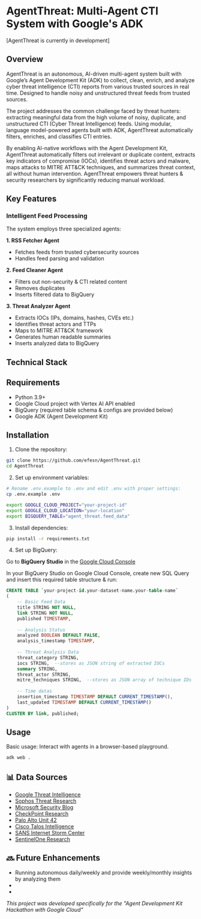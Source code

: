# AgentThreat: Multi-Agent CTI System with Google's ADK
[AgentThreat is currently in development]

## Overview

AgentThreat is an autonomous, AI-driven multi-agent system built with Google’s Agent Development Kit (ADK) to collect, clean, enrich, and analyze cyber threat intelligence (CTI) reports from various trusted sources in real time. Designed to handle noisy and unstructured threat feeds from trusted sources.

The project addresses the common challenge faced by threat hunters: extracting meaningful data from the high volume of noisy, duplicate, and unstructured CTI (Cyber Threat Intelligence) feeds. Using modular, language model-powered agents built with ADK, AgentThreat automatically filters, enriches, and classifies CTI entries.

By enabling AI-native workflows with the Agent Development Kit, AgentThreat automatically filters out irrelevant or duplicate content, extracts key indicators of compromise (IOCs), identifies threat actors and malware, maps attacks to MITRE ATT&CK techniques, and summarizes threat context, all without human intervention. AgentThreat empowers threat hunters & security researchers by significantly reducing manual workload.

## Key Features

### Intelligent Feed Processing
The system employs three specialized agents:

**1. RSS Fetcher Agent**
- Fetches feeds from trusted cybersecurity sources
- Handles feed parsing and validation

**2. Feed Cleaner Agent**
- Filters out non-security & CTI related content
- Removes duplicates
- Inserts filtered data to BigQuery

**3. Threat Analyzer Agent**
- Extracts IOCs (IPs, domains, hashes, CVEs etc.)
- Identifies threat actors and TTPs
- Maps to MITRE ATT&CK framework
- Generates human readable summaries
- Inserts analyzed data to BigQuery

## Technical Stack

## Requirements

- Python 3.9+
- Google Cloud project with Vertex AI API enabled
- BigQuery (required table schema & configs are provided below)
- Google ADK (Agent Development Kit)


## Installation

1. Clone the repository:
```bash
git clone https://github.com/efesn/AgentThreat.git
cd AgentThreat
```
2. Set up environment variables:
```bash
# Rename .env.example to .env and edit .env with proper settings:
cp .env.example .env
```
```bash
export GOOGLE_CLOUD_PROJECT="your-project-id"
export GOOGLE_CLOUD_LOCATION="your-location"
export BIGQUERY_TABLE="agent_threat.feed_data"
```

3. Install dependencies:
```bash
pip install -r requirements.txt
```

4. Set up BigQuery:

Go to  **BigQuery Studio** in the [Google Cloud Console](https://console.cloud.google.com/bigquery)

In your BigQuery Studio on Google Cloud Console, create new SQL Query and insert this required table structure & run:
```sql
CREATE TABLE `your-project-id.your-dataset-name.your-table-name`
(
    -- Basic Feed Data
    title STRING NOT NULL,
    link STRING NOT NULL,
    published TIMESTAMP,
    
    -- Analysis Status
    analyzed BOOLEAN DEFAULT FALSE,
    analysis_timestamp TIMESTAMP,
    
    -- Threat Analysis Data
    threat_category STRING,
    iocs STRING,  --stores as JSON string of extracted IOCs
    summary STRING,
    threat_actor STRING,
    mitre_techniques STRING,  --stores as JSON array of technique IDs
    
    -- Time datas
    insertion_timestamp TIMESTAMP DEFAULT CURRENT_TIMESTAMP(),
    last_updated TIMESTAMP DEFAULT CURRENT_TIMESTAMP()
)
CLUSTER BY link, published;

```

## Usage

Basic usage:
Interact with agents in a browser-based playground.
```python
adk web .
```

## 📊 Data Sources

- [Google Threat Intelligence](https://feeds.feedburner.com/threatintelligence/pvexyqv7v0v)
- [Sophos Threat Research](https://news.sophos.com/en-us/category/threat-research/feed/)
- [Microsoft Security Blog](https://www.microsoft.com/en-us/security/blog/topic/threat-intelligence/feed/)
- [CheckPoint Research](https://research.checkpoint.com/feed/)
- [Palo Alto Unit 42](https://unit42.paloaltonetworks.com/feed/)
- [Cisco Talos Intelligence](https://blog.talosintelligence.com/rss/)
- [SANS Internet Storm Center](https://isc.sans.edu/rssfeed_full.xml)
- [SentinelOne Research](https://www.sentinelone.com/feed/)

## 🔜 Future Enhancements

- Running autonomous daily/weekly and provide weekly/monthly insights by analyzing them
-
-


*This project was developed specifically for the "Agent Development Kit Hackathon with Google Cloud"*
